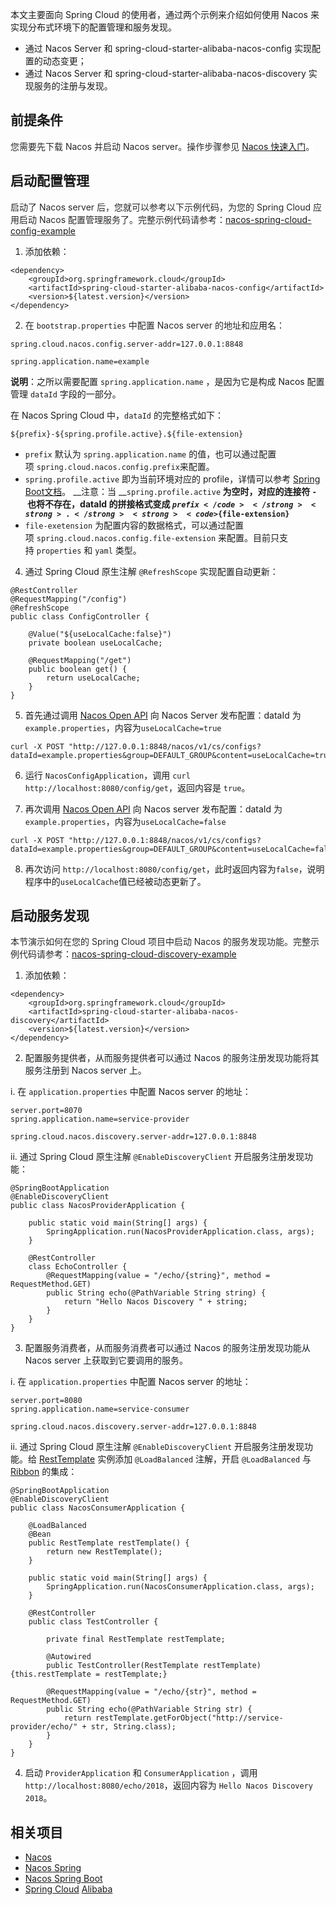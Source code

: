 本文主要面向 Spring Cloud 的使用者，通过两个示例来介绍如何使用 Nacos 来实现分布式环境下的配置管理和服务发现。

* 通过 Nacos Server 和 spring-cloud-starter-alibaba-nacos-config 实现配置的动态变更；
* 通过 Nacos Server 和 spring-cloud-starter-alibaba-nacos-discovery 实现服务的注册与发现。

## 前提条件

<span data-type="color" style="color:rgb(38, 38, 38)"><span data-type="background" style="background-color:rgb(255, 255, 255)">您需要先下载 Nacos 并启动 Nacos server。操作步骤参见</span></span> [Nacos 快速入门](https://nacos.io/zh-cn/docs/quick-start.html)<span data-type="color" style="color:rgb(38, 38, 38)"><span data-type="background" style="background-color:rgb(255, 255, 255)">。</span></span>

## 启动配置管理

<span data-type="color" style="color:rgb(38, 38, 38)"><span data-type="background" style="background-color:rgb(255, 255, 255)">启动了 Nacos server 后，您就可以参考以下示例代码，为您的 Spring Cloud 应用启动 Nacos 配置管理服务了。完整示例代码请参考</span></span>：[nacos-spring-cloud-config-example](https://github.com/nacos-group/nacos-examples/tree/master/nacos-spring-cloud-example/nacos-spring-cloud-config-example)

1. 添加依赖：

```
<dependency>
    <groupId>org.springframework.cloud</groupId>
    <artifactId>spring-cloud-starter-alibaba-nacos-config</artifactId>
    <version>${latest.version}</version>
</dependency>
```

2. <span data-type="color" style="color:rgb(38, 38, 38)"><span data-type="background" style="background-color:rgb(255, 255, 255)">在 </span></span>`bootstrap.properties`<span data-type="color" style="color:rgb(38, 38, 38)"><span data-type="background" style="background-color:rgb(255, 255, 255)"> 中配置 Nacos server 的地址和</span></span>应用名<span data-type="color" style="color:rgb(38, 38, 38)"><span data-type="background" style="background-color:rgb(255, 255, 255)">：</span></span>

```
spring.cloud.nacos.config.server-addr=127.0.0.1:8848

spring.application.name=example
```

__说明__：之所以需要配置 `spring.application.name` ，是因为它是构成 Nacos 配置管理 `dataId` 字段的一部分。

在 Nacos Spring Cloud 中，`dataId` 的完整格式如下：

```plain
${prefix}-${spring.profile.active}.${file-extension}
```

* `prefix` 默认为 `spring.application.name` 的值，也可以通过配置项 `spring.cloud.nacos.config.prefix`来配置。
* `spring.profile.active` 即为当前环境对应的 profile，详情可以参考 [Spring Boot文档](https://docs.spring.io/spring-boot/docs/current/reference/html/boot-features-profiles.html#boot-features-profiles)。
    __注意：当 __`spring.profile.active`<strong> 为空时，对应的连接符 </strong><strong><code>-</code></strong><strong> 也将不存在，dataId 的拼接格式变成 </strong><strong><code>${prefix}</code></strong><strong>.</strong><strong><code>${file-extension}</code></strong>
* `file-exetension` 为配置内容的数据格式，可以通过配置项 `spring.cloud.nacos.config.file-extension` 来配置。目前只支持 `properties` 和 `yaml` 类型。

4. 通过 Spring Cloud 原生注解 `@RefreshScope` 实现配置自动更新：

```
@RestController
@RequestMapping("/config")
@RefreshScope
public class ConfigController {

    @Value("${useLocalCache:false}")
    private boolean useLocalCache;

    @RequestMapping("/get")
    public boolean get() {
        return useLocalCache;
    }
}
```


5. 首先通过调用 [Nacos Open API](https://nacos.io/zh-cn/docs/open-API.html) 向 Nacos Server 发布配置：dataId 为`example.properties`，内容为`useLocalCache=true`

```
curl -X POST "http://127.0.0.1:8848/nacos/v1/cs/configs?dataId=example.properties&group=DEFAULT_GROUP&content=useLocalCache=true"
```

6. 运行 `NacosConfigApplication`，调用 `curl http://localhost:8080/config/get`，返回内容是 `true`。

7. 再次调用 [Nacos Open API](https://nacos.io/zh-cn/docs/open-API.html) 向 Nacos server 发布配置：dataId 为`example.properties`，内容为`useLocalCache=false`

```
curl -X POST "http://127.0.0.1:8848/nacos/v1/cs/configs?dataId=example.properties&group=DEFAULT_GROUP&content=useLocalCache=false"
```

8. 再次访问 `http://localhost:8080/config/get`，此时返回内容为`false`，说明程序中的`useLocalCache`值已经被动态更新了。

## 启动服务发现

<span data-type="color" style="color:rgb(38, 38, 38)"><span data-type="background" style="background-color:rgb(255, 255, 255)">本节演示如何在您的 Spring Cloud 项目中启动 Nacos 的服务发现功能。完整示例代码请参考</span></span>：[nacos-spring-cloud-discovery-example](https://github.com/nacos-group/nacos-examples/tree/master/nacos-spring-cloud-example/nacos-spring-cloud-discovery-example)

1. 添加依赖：

```
<dependency>
    <groupId>org.springframework.cloud</groupId>
    <artifactId>spring-cloud-starter-alibaba-nacos-discovery</artifactId>
    <version>${latest.version}</version>
</dependency>
```

2. 配置服务提供者，从而<span data-type="color" style="color:rgb(25, 31, 37)"><span data-type="background" style="background-color:rgb(255, 255, 255)">服务提供者可以通过 Nacos 的服务注册发现功能将其服务注册到 Nacos server 上。</span></span>

 i. 在 `application.properties` 中配置 Nacos server 的地址：

```
server.port=8070
spring.application.name=service-provider

spring.cloud.nacos.discovery.server-addr=127.0.0.1:8848
```

ii. 通过 Spring Cloud 原生注解 `@EnableDiscoveryClient` 开启服务注册发现功能：

```
@SpringBootApplication
@EnableDiscoveryClient
public class NacosProviderApplication {

	public static void main(String[] args) {
		SpringApplication.run(NacosProviderApplication.class, args);
	}

	@RestController
	class EchoController {
		@RequestMapping(value = "/echo/{string}", method = RequestMethod.GET)
		public String echo(@PathVariable String string) {
			return "Hello Nacos Discovery " + string;
		}
	}
}
```


3. 配置服务消费者，从而<span data-type="color" style="color:rgb(25, 31, 37)"><span data-type="background" style="background-color:rgb(255, 255, 255)">服务消费者可以通过 Nacos 的服务注册发现功能从 Nacos server 上获取到它要调用的服务</span></span>。

i. 在 `application.properties` 中配置 Nacos server 的地址：

```
server.port=8080
spring.application.name=service-consumer

spring.cloud.nacos.discovery.server-addr=127.0.0.1:8848
```

ii. 通过 Spring Cloud 原生注解 `@EnableDiscoveryClient`  开启服务注册发现功能。给 [RestTemplate](https://docs.spring.io/spring-boot/docs/current/reference/html/boot-features-resttemplate.html) 实例添加  `@LoadBalanced` 注解，开启 `@LoadBalanced` 与 [Ribbon](https://cloud.spring.io/spring-cloud-netflix/multi/multi_spring-cloud-ribbon.html) 的集成：

```
@SpringBootApplication
@EnableDiscoveryClient
public class NacosConsumerApplication {

    @LoadBalanced
    @Bean
    public RestTemplate restTemplate() {
        return new RestTemplate();
    }

    public static void main(String[] args) {
        SpringApplication.run(NacosConsumerApplication.class, args);
    }

    @RestController
    public class TestController {

        private final RestTemplate restTemplate;

        @Autowired
        public TestController(RestTemplate restTemplate) {this.restTemplate = restTemplate;}

        @RequestMapping(value = "/echo/{str}", method = RequestMethod.GET)
        public String echo(@PathVariable String str) {
            return restTemplate.getForObject("http://service-provider/echo/" + str, String.class);
        }
    }
}
```


4. 启动 `ProviderApplication` 和 `ConsumerApplication` ，调用 `http://localhost:8080/echo/2018`，返回内容为 `Hello Nacos Discovery 2018`。

## 相关项目

* [Nacos](https://github.com/alibaba/nacos)
* [Nacos Spring](https://github.com/nacos-group/nacos-spring-project)
* [Nacos Spring Boot](https://github.com/nacos-group/nacos-spring-boot-project)
* [Spring Cloud](https://github.com/spring-cloud-incubator/spring-cloud-alibaba) [Alibaba](https://github.com/spring-cloud-incubator/spring-cloud-alibaba)

